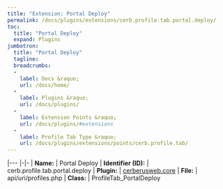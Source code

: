 ```yaml
---
title: "Extension: Portal Deploy"
permalink: /docs/plugins/extensions/cerb.profile.tab.portal.deploy/
toc:
  title: "Portal Deploy"
  expand: Plugins
jumbotron:
  title: "Portal Deploy"
  tagline: 
  breadcrumbs:
  -
    label: Docs &raquo;
    url: /docs/home/
  -
    label: Plugins &raquo;
    url: /docs/plugins/
  -
    label: Extension Points &raquo;
    url: /docs/plugins/#extensions
  -
    label: Profile Tab Type &raquo;
    url: /docs/plugins/extensions/points/cerb.profile.tab/
---
```


|---
|-|-
| **Name:** | Portal Deploy
| **Identifier (ID):** | cerb.profile.tab.portal.deploy
| **Plugin:** | [cerberusweb.core](/docs/plugins/cerberusweb.core/)
| **File:** | api/uri/profiles.php
| **Class:** | ProfileTab_PortalDeploy

